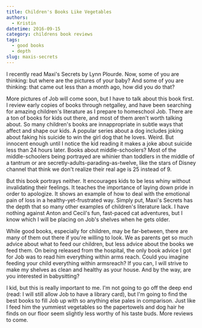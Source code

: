 ```yaml
---
title: Children's Books Like Vegetables
authors:
  - Kristin
datetime: 2016-09-15
category: childrens book reviews
tags:
  - good books
  - depth
slug: maxis-secrets
---
```


I recently read Maxi's Secrets by Lynn Plourde. Now, some of you are
thinking: but where are the pictures of your baby? And some of you are
thinking: that came out less than a month ago, how did you do that?

More pictures of Job will come soon, but I have to talk about this book
first. I review early copies of books through netgalley, and have been
searching for amazing children's literature as I prepare to homeschool
Job. There are a ton of books for kids out there, and most of them
aren't worth talking about. So many children's books are innappropriate
in subtle ways that affect and shape our kids. A popular series about a
dog includes joking about faking his suicide to win the girl dog that he
loves. Weird. But innocent enough until I notice the kid reading it
makes a joke about suicide less than 24 hours later. Books about
middle-schoolers? Most of the middle-schoolers being portrayed are
whinier than toddlers in the middle of a tantrum or are
secretly-adults-parading-as-twelve, like the stars of Disney channel
that think we don't realize their real age is 25 instead of 9.

But this book portrays neither. It encourages kids to be less whiny
without invalidating their feelings. It teaches the importance of laying
down pride in order to apologize. It shows an example of how to deal
with the emotional pain of loss in a healthy-yet-frustrated way. Simply
put, Maxi's Secrets has the depth that so many other examples of
children's literature lack. I have nothing against Anton and Cecil's
fun, fast-paced cat adventures, but I know which I will be placing on
Job's shelves when he gets older.

While good books, especially for children, may be far-between, there are
many of them out there if you're willing to look. We as parents get so
much advice about what to feed our children, but less advice about the
books we feed them. On being released from the hospital, the only book
advice I got for Job was to read him everything within arms reach. Could
you imagine feeding your child everything within armsreach? If you can,
I will strive to make my shelves as clean and healthy as your house. And
by the way, are you interested in babysitting?

I kid, but this is really important to me. I'm not going to go off the deep end (read: I will still allow Job to have a library card), but I'm going to find the best books to fill Job up with so anything else pales in comparison. Just like I feed him the yummiest vegetables so the papertowels and dog hair he finds on our floor seem slightly less worthy of his taste buds. More reviews to come.
